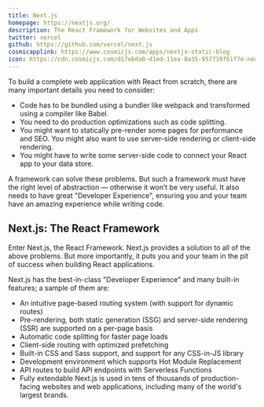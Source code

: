 ```yaml
---
title: Next.js
homepage: https://nextjs.org/
description: The React Framework for Websites and Apps
twitter: vercel
github: https://github.com/vercel/next.js
cosmicapplink: https://www.cosmicjs.com/apps/nextjs-static-blog
icon: https://cdn.cosmicjs.com/d17ebda0-d1ed-11ea-8a35-957719f61f7e-nextjs.svg
---
```


To build a complete web application with React from scratch, there are many important details you need to consider:

- Code has to be bundled using a bundler like webpack and transformed using a compiler like Babel.
- You need to do production optimizations such as code splitting.
- You might want to statically pre-render some pages for performance and SEO. You might also want to use server-side rendering or client-side rendering.
- You might have to write some server-side code to connect your React app to your data store.

A framework can solve these problems. But such a framework must have the right level of abstraction — otherwise it won’t be very useful. It also needs to have great "Developer Experience", ensuring you and your team have an amazing experience while writing code.

## Next.js: The React Framework
Enter Next.js, the React Framework. Next.js provides a solution to all of the above problems. But more importantly, it puts you and your team in the pit of success when building React applications.

Next.js has the best-in-class "Developer Experience" and many built-in features; a sample of them are:

- An intuitive page-based routing system (with support for dynamic routes)
- Pre-rendering, both static generation (SSG) and server-side rendering (SSR) are supported on a per-page basis
- Automatic code splitting for faster page loads
- Client-side routing with optimized prefetching
- Built-in CSS and Sass support, and support for any CSS-in-JS library
- Development environment which supports Hot Module Replacement
- API routes to build API endpoints with Serverless Functions
- Fully extendable
Next.js is used in tens of thousands of production-facing websites and web applications, including many of the world's largest brands.